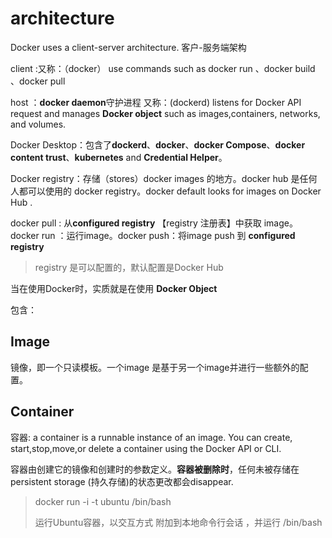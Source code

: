 # architecture

Docker uses a client-server architecture. 客户-服务端架构

client :又称：（docker）  use commands such as docker run 、docker build 、docker pull 

host ：**docker daemon**守护进程 又称：(dockerd) listens for Docker API request and manages **Docker object** such as images,containers, networks, and volumes.

Docker Desktop：包含了**dockerd**、**docker**、**docker Compose**、**docker content trust**、**kubernetes** and **Credential Helper**。

Docker registry：存储（stores）docker images 的地方。docker hub 是任何人都可以使用的 docker registry。docker default looks for images on Docker Hub . 

docker pull : 从**configured registry** 【registry 注册表】中获取 image。docker run ：运行image。docker push：将image push 到 **configured registry**

>registry 是可以配置的，默认配置是Docker Hub

当在使用Docker时，实质就是在使用 **Docker Object**

包含：

## Image

镜像，即一个只读模板。一个image 是基于另一个image并进行一些额外的配置。

## Container

容器: a container is a runnable instance of an image. You can create, start,stop,move,or delete a container using the Docker API or     CLI.

容器由创建它的镜像和创建时的参数定义。**容器被删除时**，任何未被存储在 persistent storage (持久存储)的状态更改都会disappear.

>docker run -i -t ubuntu /bin/bash
>
>运行Ubuntu容器，以交互方式 附加到本地命令行会话 ，并运行 /bin/bash
>
>